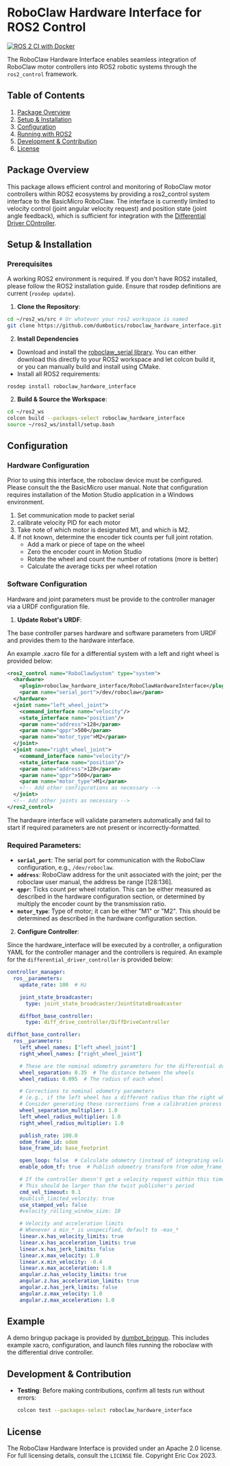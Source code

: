 # RoboClaw Hardware Interface for ROS2 Control

[![ROS 2 CI with Docker](https://github.com/dumbotics/roboclaw_hardware_interface/actions/workflows/ros2-build-test.yml/badge.svg?branch=main)](https://github.com/dumbotics/roboclaw_hardware_interface/actions/workflows/ros2-build-test.yml)

The RoboClaw Hardware Interface enables seamless integration of RoboClaw motor controllers into ROS2 robotic systems through the `ros2_control` framework.

## Table of Contents
1. [Package Overview](#package-overview)
2. [Setup & Installation](#setup--installation)
3. [Configuration](#configuration)
4. [Running with ROS2](#example)
5. [Development & Contribution](#development--contribution)
6. [License](#license)

## Package Overview

This package allows efficient control and monitoring of RoboClaw motor controllers within ROS2 ecosystems by providing a ros2_control system interface to the BasicMicro RoboClaw. The interface is currently limited to velocity control (joint angular velocity request) and position state (joint angle feedback), which is sufficient for integration with the [Differential Driver COntroller](https://control.ros.org/master/doc/ros2_controllers/diff_drive_controller/doc/userdoc.html).

## Setup & Installation

### Prerequisites

A working ROS2 environment is required. If you don't have ROS2 installed, please follow the ROS2 installation guide. Ensure that rosdep definitions are current (`rosdep update`).

1. **Clone the Repository**:

```bash
cd ~/ros2_ws/src # Or whatever your ros2 workspace is named
git clone https://github.com/dumbotics/roboclaw_hardware_interface.git
```

2. **Install Dependencies**
- Download and install the [roboclaw_serial library](https://github.com/dumbotics/roboclaw_serial). You can either download this directly to your ROS2 workspace and let colcon build it, or you can manually build and install using CMake.
- Install all ROS2 requirements:
```
rosdep install roboclaw_hardware_interface
```

2. **Build & Source the Workspace**:

```bash
cd ~/ros2_ws
colcon build --packages-select roboclaw_hardware_interface
source ~/ros2_ws/install/setup.bash
```

## Configuration

### Hardware Configuration

Prior to using this interface, the roboclaw device must be configured. Please consult the the BasicMicro user manual. Note that configuration requires installation of the Motion Studio application in a Windows environment.

1. Set communication mode to packet serial
2. calibrate velocity PID for each motor
3. Take note of which motor is designated M1, and which is M2.
4. If not known, determine the encoder tick counts per full joint rotation.
   - Add a mark or piece of tape on the wheel
   - Zero the encoder count in Motion Studio
   - Rotate the wheel and count the number of rotations (more is better)
   - Calculate the average ticks per wheel rotation

### Software Configuration 

Hardware and joint parameters must be provide to the controller manager via a URDF configuration file.

1. **Update Robot's URDF**:

The base controller parses hardware and software parameters from URDF and provides them to the hardware interface.

An example .xacro file for a differential system with a left and right wheel is provided below:

```xml
<ros2_control name="RoboClawSystem" type="system">
  <hardware>
    <plugin>roboclaw_hardware_interface/RoboClawHardwareInterface</plugin>
    <param name="serial_port">/dev/roboclaw</param>
  </hardware>
  <joint name="left_wheel_joint">
    <command_interface name="velocity"/>
    <state_interface name="position"/>
    <param name="address">128</param>
    <param name="qppr">500</param>
    <param name="motor_type">M2</param>
  </joint>
  <joint name="right_wheel_joint">
    <command_interface name="velocity"/>
    <state_interface name="position"/>
    <param name="address">128</param>
    <param name="qppr">500</param>
    <param name="motor_type">M1</param>
    <!-- Add other configurations as necessary -->
  </joint>
  <!-- Add other joints as necessary -->
</ros2_control>
```

The hardware interface will validate parameters automatically and fail to start if required parameters are not present or incorrectly-formatted.

### Required Parameters:

- **`serial_port`**: The serial port for communication with the RoboClaw configuration, e.g., `/dev/roboclaw`.
- **`address`**: RoboClaw address for the unit associated with the joint; per the roboclaw user manual, the address be range [128:136].
- **`qppr`**: Ticks count per wheel rotation. This can be either measured as described in the hardware configuration section, or determined by multiply the encoder count by the transmission ratio.
- **`motor_type`**: Type of motor; it can be either "M1" or "M2". This should be determined as described in the hardware configuration section.

2. **Configure Controller**:

Since the hardware_interface will be executed by a controller, a onfiguration YAML for the controller manager and the controllers is required. An example for the `differential_driver_controller` is provided below:

```yml
controller_manager:
  ros__parameters:
    update_rate: 100  # Hz

    joint_state_broadcaster:
      type: joint_state_broadcaster/JointStateBroadcaster

    diffbot_base_controller:
      type: diff_drive_controller/DiffDriveController

diffbot_base_controller:
  ros__parameters:
    left_wheel_names: ["left_wheel_joint"]
    right_wheel_names: ["right_wheel_joint"]

    # These are the nominal odometry parameters for the differential drive robot
    wheel_separation: 0.35  # The distance between the wheels
    wheel_radius: 0.095  # The radius of each wheel

    # Corrections to nominal odometry parameters
    # (e.g., if the left wheel has a different radius than the right wheel)
    # Consider generating these corrections from a calibration process
    wheel_separation_multiplier: 1.0
    left_wheel_radius_multiplier: 1.0
    right_wheel_radius_multiplier: 1.0

    publish_rate: 100.0
    odom_frame_id: odom
    base_frame_id: base_footprint

    open_loop: false  # Calculate odometry (instead of integrating velocity commands)
    enable_odom_tf: true  # Publish odometry transform from odom_frame_id to base_frame_id

    # If the controller doesn't get a velocity request within this time period, stop.
    # This should be larger than the twist publisher's period
    cmd_vel_timeout: 0.1
    #publish_limited_velocity: true
    use_stamped_vel: false
    #velocity_rolling_window_size: 10

    # Velocity and acceleration limits
    # Whenever a min_* is unspecified, default to -max_*
    linear.x.has_velocity_limits: true
    linear.x.has_acceleration_limits: true
    linear.x.has_jerk_limits: false
    linear.x.max_velocity: 1.0
    linear.x.min_velocity: -0.4
    linear.x.max_acceleration: 1.0
    angular.z.has_velocity_limits: true
    angular.z.has_acceleration_limits: true
    angular.z.has_jerk_limits: false
    angular.z.max_velocity: 1.0
    angular.z.max_acceleration: 1.0

```

## Example

A demo bringup package is provided by [dumbot_bringup](https://github.com/dumbotics/dumbot_bringup). This includes example xacro, configuration, and launch files running the roboclaw with the differential drive controller.

## Development & Contribution

- **Testing**: Before making contributions, confirm all tests run without errors:
  ```bash
  colcon test --packages-select roboclaw_hardware_interface
  ```
<!--
- **Documentation**: To generate package documentation, make sure Doxygen is installed and run:
  ```bash
  cd ~/ros2_ws/src/roboclaw_hardware_interface
  doxygen Doxyfile
  ```
-->

## License

The RoboClaw Hardware Interface is provided under an Apache 2.0 license. For full licensing details, consult the `LICENSE` file. Copyright Eric Cox 2023.
